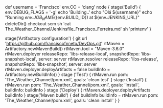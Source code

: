 def username = 'Francisco'
env.CC = 'clang'
node {
    stage('Build') {
        env.DEBUG_FLAGS = '-g'
        echo 'Building..'
        echo "Olá ${username}"
        echo "Running ${env.JOB_NAME} (${env.BUILD_ID}) at ${env.JENKINS_URL}"
        deleteDir()
        checkout scm
        sh 'cat The_Weather_Channel/Jenkinsfile_Francisco_Ferreira.md'
        sh 'printenv'
        }

stage('Artifactory configuration') {
        git url 'https://github.com/franciscofnneto/DevOps.git'
        rtMaven = Artifactory.newMavenBuild()
        rtMaven.tool = "Maven-3.6.0"
        rtMaven.deployer releaseRepo: 'libs-release-local', snapshotRepo: 'libs-snapshot-local', server: server
        rtMaven.resolver releaseRepo: 'libs-release', snapshotRepo: 'libs-snapshot', server: server
        rtMaven.deployer.deployArtifacts = false
        buildInfo = Artifactory.newBuildInfo()
    }
    stage ('Test') {
        rtMaven.run pom: 'The_Weather_Channel/pom.xml', goals: 'clean test'
    }
    stage ('Install') {
        rtMaven.run pom: 'The_Weather_Channel/pom.xml', goals: 'install', buildInfo: buildInfo
    }
    stage ('Deploy') {
        rtMaven.deployer.deployArtifacts buildInfo
    }
   stage('Maven build') {
        def buildInfo
        buildInfo = rtMaven.run pom: 'The_Weather_Channel/pom.xml', goals: 'clean install'
    }
}
